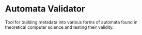 # Automata Validator
Tool for building metadata into various forms of automata found in theoretical computer science and testing their validity. 
